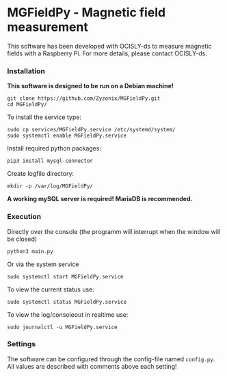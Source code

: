 # MGFieldPy - Magnetic field measurement
This software has been developed with OCISLY-ds to measure magnetic fields with a Raspberry Pi.
For more details, please contact OCISLY-ds.

### Installation
**This software is designed to be run on a Debian machine!**
```
git clone https://github.com/Zyzonix/MGFieldPy.git
cd MGFieldPy/
```
To install the service type:
```
sudo cp services/MGFieldPy.service /etc/systemd/system/
sudo systemctl enable MGFieldPy.service
```
Install required python packages:
```
pip3 install mysql-connector
```
Create logfile directory:
```
mkdir -p /var/log/MGFieldPy/
```
**A working mySQL server is required! MariaDB is recommended.**

### Execution
Directly over the console (the programm will interrupt when the window will be closed)
```
python3 main.py
```
Or via the system service
```
sudo systemctl start MGFieldPy.service
```
To view the current status use:
```
sudo systemctl status MGFieldPy.service
```
To view the log/consoleout in realtime use:
```
sudo journalctl -u MGFieldPy.service
```

### Settings
The software can be configured through the config-file named ```config.py```. All values are described with comments above each setting!
